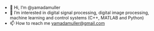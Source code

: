 - 👋 Hi, I’m @yamadamuller
- 👀 I’m interested in digital signal processing, digital image processing, machine learning and control systems (C++, MATLAB and Python)
- 📫 How to reach me yamadamuller@gmail.com

<!---
yamadamuller/yamadamuller is a ✨ special ✨ repository because its `README.md` (this file) appears on your GitHub profile.
You can click the Preview link to take a look at your changes.
--->
